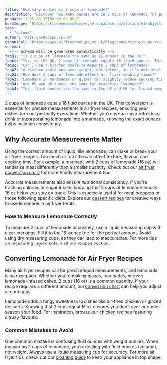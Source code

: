 ```yaml
---
title: "How many ounces is 2 cups of lemonade?"
description: "Discover how many ounces are in 2 cups of lemonade for perfect air fryer recipes. Get accurate conversions and handy tips for UK measurements."
pubDate: 2025-08-15T00:00:00.000Z
heroImage: "https://klueoymssxwfnxsvcyhv.supabase.co/storage/v1/object/public/Shmucket/how-many-ounces-is-2-cups-of-lemonade.webp"
tags:
  - "volume"
author: "AirFryerRecipe.co.uk"
canonical: "https://www.airfryerrecipe.co.uk/blog/conversions/cups-to-ounces/how-many-ounces-is-2-cups-of-lemonade"
schema: |
  <!-- Schema will be generated automatically -->
faqQ1: "Is 2 cups of lemonade the same as 16 ounces in the UK?"
faqA1: "Yes, in the UK, 2 cups of lemonade equals 16 fluid ounces. This measurement is standard for liquid ingredients and ensures accuracy in recipes, especially when using an air fryer."
faqQ2: "Can I use a kitchen scale to measure 2 cups of lemonade?"
faqA2: "A kitchen scale measures weight, not volume, so it’s not ideal for liquids like lemonade. For 2 cups (16 oz), use a liquid measuring cup for precise results."
faqQ3: "How does 2 cups of lemonade affect air fryer cooking times?"
faqA3: "Lemonade in marinades or glazes can slightly reduce cooking times due to its sugar content. Always monitor your air fryer dish to avoid overcooking."
faqQ4: "Are US and UK ounces the same for measuring lemonade?"
faqA4: "Yes, fluid ounces are the same in the US and UK for liquid measurements. So, 2 cups of lemonade will always be 16 oz, regardless of location."
---
```

<p>2 cups of lemonade equals 16 fluid ounces in the UK. This conversion is essential for precise measurements in air fryer recipes, ensuring your dishes turn out perfectly every time. Whether you're preparing a refreshing drink or incorporating lemonade into a marinade, knowing the exact ounces helps maintain consistency.</p>

<h2>Why Accurate Measurements Matter</h2>  
<p>Using the correct amount of liquid, like lemonade, can make or break your air fryer recipes. Too much or too little can affect texture, flavour, and cooking time. For example, a marinade with 2 cups of lemonade (16 oz) will tenderise meat differently than a smaller quantity. Check out our <a href=https://www.airfryerrecipe.co.uk/air-fryer-conversion-chart>air fryer conversion chart</a> for more handy measurement tips.</p>  

<p>Accurate measurements also ensure nutritional consistency. If you're tracking calories or sugar intake, knowing that 2 cups of lemonade equals 16 oz helps you stay on track. This is especially useful for meal preppers or those following specific diets. Explore our <a href=https://www.airfryerrecipe.co.uk/recipe-category/dessert>dessert recipes</a> for creative ways to use lemonade in air fryer treats.</p>  

<h3>How to Measure Lemonade Correctly</h3>  
<p>To measure 2 cups of lemonade accurately, use a liquid measuring cup with clear markings. Fill it to the 16-ounce line for the perfect amount. Avoid using dry measuring cups, as they can lead to inaccuracies. For more tips on measuring ingredients, visit our <a href=https://www.airfryerrecipe.co.uk/recipes>recipes section</a>.</p>  

<h2>Converting Lemonade for Air Fryer Recipes</h2>  
<p>Many air fryer recipes call for precise liquid measurements, and lemonade is no exception. Whether you're making glazes, marinades, or even lemonade-infused cakes, 2 cups (16 oz) is a common quantity. If your recipe requires a different amount, our <a href=https://www.airfryerrecipe.co.uk/air-fryer-conversion-chart>conversion chart</a> can help you adjust accordingly.</p>  

<p>Lemonade adds a tangy sweetness to dishes like air-fried chicken or glazed desserts. Knowing that 2 cups equal 16 oz ensures you don’t over or under-season your food. For inspiration, browse our <a href=https://www.airfryerrecipe.co.uk/recipe-category/chicken>chicken recipes</a> featuring citrusy flavours.</p>  

<h3>Common Mistakes to Avoid</h3>  
<p>One common mistake is confusing fluid ounces with weight ounces. When measuring 2 cups of lemonade, you’re dealing with fluid ounces (volume), not weight. Always use a liquid measuring cup for accuracy. For more air fryer tips, check out our <a href=https://www.airfryerrecipe.co.uk/air-fryer-cleaner>cleaning guide</a> to keep your appliance in top shape.</p>
